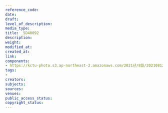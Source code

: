 ```yaml
---
reference_code: 
date: 
draft: 
level_of_description: 
media_type: 
title: _5D40092
description: 
weight: 
modified_at: 
created_at: 
link: 
components:
- https://kctu-photo.s3.ap-northeast-2.amazonaws.com/2021년/8월/20210812_코로나19+방역대책+진단+토론회/_5D40092.jpg
tags:
- 
creators: 
subjects: 
sources: 
venues: 
public_access_status: 
copyright_status: 
---
```

